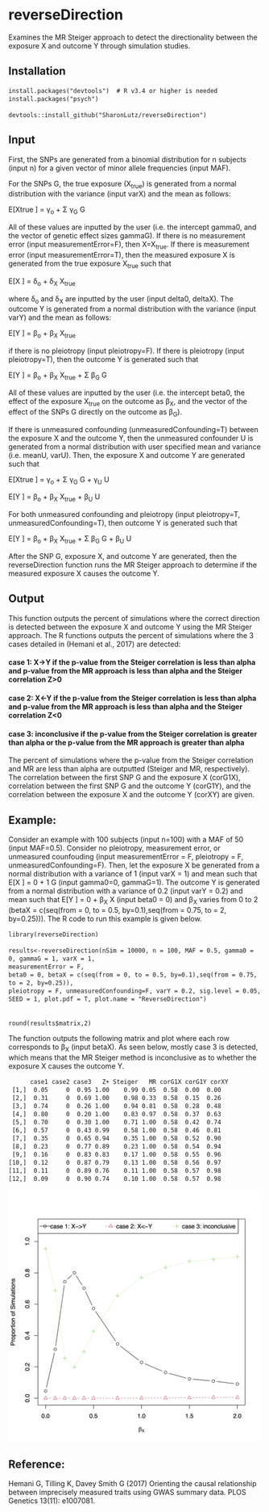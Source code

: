 # reverseDirection
Examines the MR Steiger approach to detect the directionality between the exposure X and outcome Y through simulation studies.

## Installation
```
install.packages("devtools")  # R v3.4 or higher is needed
install.packages("psych")

devtools::install_github("SharonLutz/reverseDirection")
```

## Input
First, the SNPs are generated from a binomial distribution for n subjects (input n) for a given vector of minor allele frequencies (input MAF).

For the SNPs G, the true exposure (X<sub>true</sub>) is generated from a normal distribution with the variance (input varX) and the mean as follows:

E\[Xtrue \] = &gamma;<sub>o</sub> + &Sigma; &gamma;<sub>G</sub> G

All of these values are inputted by the user (i.e. the intercept gamma0, and the vector of genetic effect sizes gammaG). If there is no measurement error (input measurementError=F), then X=X<sub>true</sub>. If there is measurement error (input measurementError=T), then the measured exposure X is generated from the true exposure X<sub>true</sub> such that

E\[X \] = &delta;<sub>o</sub> +  &delta;<sub>X</sub> X<sub>true</sub>

where &delta;<sub>o</sub> and &delta;<sub>X</sub> are inputted by the user (input delta0, deltaX). The outcome Y is generated from a normal distribution with the variance (input varY) and the mean as follows:

E\[Y \] = &beta;<sub>o</sub> +  &beta;<sub>X</sub> X<sub>true</sub>

if there is no pleiotropy (input pleiotropy=F). If there is pleiotropy (input pleiotropy=T), then the outcome Y is generated such that

E\[Y \] = &beta;<sub>o</sub> +  &beta;<sub>X</sub> X<sub>true</sub> + &Sigma; &beta;<sub>G</sub> G

All of these values are inputted by the user (i.e. the intercept beta0, the effect of the exposure X<sub>true</sub> on the outcome as  &beta;<sub>X</sub>, and the vector of the effect of the SNPs G directly on the outcome as  &beta;<sub>G</sub>).

If there is unmeasured confounding (unmeasuredConfounding=T) between the exposure X and the outcome Y, then the unmeasured confounder U is generated from a normal distribution with user specified mean and variance (i.e. meanU, varU). Then, the exposure X and outcome Y are generated such that

E\[Xtrue \] = &gamma;<sub>o</sub> + &Sigma; &gamma;<sub>G</sub> G + &gamma;<sub>U</sub> U

E\[Y \] = &beta;<sub>o</sub> +  &beta;<sub>X</sub> X<sub>true</sub> + &beta;<sub>U</sub> U

For both unmeasured confounding and pleiotropy (input pleiotropy=T, unmeasuredConfounding=T), then outcome Y is generated such that

E\[Y \] = &beta;<sub>o</sub> +  &beta;<sub>X</sub> X<sub>true</sub> + &Sigma; &beta;<sub>G</sub> G + &beta;<sub>U</sub> U

After the SNP G, exposure X, and outcome Y are generated, then the reverseDirection function runs the MR Steiger approach to determine if the measured exposure X causes the outcome Y.

## Output
This function outputs the percent of simulations where the correct direction is detected between the exposure X and outcome Y using the MR Steiger approach. The R functions outputs the percent of simulations where the 3 cases detailed in (Hemani et al., 2017) are detected:

#### case 1: X->Y if the p-value from the Steiger correlation is less than alpha and p-value from the MR approach is less than alpha and the Steiger correlation Z>0
#### case 2: X<-Y if the p-value from the Steiger correlation is less than alpha and p-value from the MR approach is less than alpha and the Steiger correlation Z<0
#### case 3: inconclusive if the p-value from the Steiger correlation is greater than alpha or the p-value from the MR approach is greater than alpha 

The percent of simulations where the p-value from the Steiger correlation and MR are less than alpha are outputted (Steiger and MR, respectively). The correlation between the first SNP G and the exposure X (corG1X), correlation between the first SNP G and the outcome Y (corG1Y), and the correlation between the exposure X and the outcome Y (corXY) are given.

## Example:
Consider an example with 100 subjects (input n=100) with a MAF of 50 (input MAF=0.5). Consider no pleiotropy, measurement error, or unmeasured counfouding (input measurementError = F, pleiotropy = F, unmeasuredConfounding=F). Then, let the exposure X be generated from a normal distribution with a variance of 1 (input varX = 1) and mean such that 
E\[X \] = 0 + 1 G
(input gamma0=0, gammaG=1). The outcome Y is generated from a normal distribution with a variance of 0.2 (input varY = 0.2) and mean such that 
E\[Y \] = 0 + &beta;<sub>X</sub> X 
(input beta0 = 0) and &beta;<sub>X</sub> varies from 0 to 2 (betaX = c(seq(from = 0, to = 0.5, by=0.1),seq(from = 0.75, to = 2, by=0.25))). The R code to run this example is given below.

```
library(reverseDirection)

results<-reverseDirection(nSim = 10000, n = 100, MAF = 0.5, gamma0 = 0, gammaG = 1, varX = 1, 
measurementError = F,  
beta0 = 0, betaX = c(seq(from = 0, to = 0.5, by=0.1),seq(from = 0.75, to = 2, by=0.25)), 
pleiotropy = F, unmeasuredConfounding=F, varY = 0.2, sig.level = 0.05, 
SEED = 1, plot.pdf = T, plot.name = "ReverseDirection")


round(results$matrix,2)
```

The function outputs the following matrix and plot where each row corresponds to &beta;<sub>X</sub> (input betaX). As seen below, mostly case 3 is detected, which means that the MR Steiger method is inconclusive as to whether the exposure X causes the outcome Y.
```
      case1 case2 case3   Z+ Steiger   MR corG1X corG1Y corXY
 [1,]  0.05     0  0.95 1.00    0.99 0.05  0.58  0.00  0.00
 [2,]  0.31     0  0.69 1.00    0.98 0.33  0.58  0.15  0.26
 [3,]  0.74     0  0.26 1.00    0.94 0.81  0.58  0.28  0.48
 [4,]  0.80     0  0.20 1.00    0.83 0.97  0.58  0.37  0.63
 [5,]  0.70     0  0.30 1.00    0.71 1.00  0.58  0.42  0.74
 [6,]  0.57     0  0.43 0.99    0.58 1.00  0.58  0.46  0.81
 [7,]  0.35     0  0.65 0.94    0.35 1.00  0.58  0.52  0.90
 [8,]  0.23     0  0.77 0.89    0.23 1.00  0.58  0.54  0.94
 [9,]  0.16     0  0.83 0.83    0.17 1.00  0.58  0.55  0.96
[10,]  0.12     0  0.87 0.79    0.13 1.00  0.58  0.56  0.97
[11,]  0.11     0  0.89 0.76    0.11 1.00  0.58  0.57  0.98
[12,]  0.09     0  0.90 0.74    0.10 1.00  0.58  0.57  0.98
```

<img src="reverseDirection.png" width="500">

## Reference:
Hemani G, Tilling K, Davey Smith G (2017) Orienting the causal relationship between imprecisely measured traits using GWAS summary data. PLOS Genetics 13(11): e1007081.

